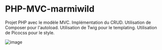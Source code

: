 # PHP-MVC-marmiwild


Projet PHP avec le modèle MVC.
Implémentation du CRUD.
Utilisation de Composer pour l'autoload.
Utilisation de Twig pour le templating.
Utilisation de Picocss pour le style.

![image](https://user-images.githubusercontent.com/120561828/230227979-36ca4576-5746-4dd5-8f46-0dadabeec06b.png)
